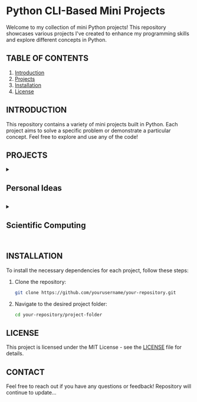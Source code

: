 # Python CLI-Based Mini Projects

Welcome to my collection of mini Python projects! This repository showcases various projects I've created to enhance my programming skills and explore different concepts in Python.

## TABLE OF CONTENTS

1. [Introduction](#introduction)
2. [Projects](#projects)
3. [Installation](#installation)
4. [License](#license)

## INTRODUCTION

This repository contains a variety of mini projects built in Python. Each project aims to solve a specific problem or demonstrate a particular concept. Feel free to explore and use any of the code!

## PROJECTS

<details>
<summary><h2>Personal Ideas<h2></summary>

<h3>Project 1: Magic Square Solver</h3>
- <strong>Description</strong>: A Python program that automatically generates and solves a magic square based on the user-defined size, ensuring that all rows, columns, and diagonals sum to the same value. <br>
- <strong>Features</strong>: Dynamic size selection, step-by-step visualization of the solving process, input validation, and support for both odd and even-sized squares.

</details>

<details>
<summary><h2>Scientific Computing<h2></summary>

<h3>Project 1: Caesar Cipher</h3>
- <strong>Description</strong>: A Python program that implements the Caesar cipher for encrypting and decrypting text using a simple shift mechanism. <br>
- <strong>Features</strong>: User-friendly interface, customizable shift value, encryption and decryption modes, and support for both uppercase and lowercase letters.

<h3>Project 2: Vigenere Cipher</h3>
- <strong>Description</strong>: A Python tool that utilizes the Vigenère cipher for encrypting text using a keyword for enhanced security over the Caesar cipher. <br>
- <strong>Features</strong>: Keyword-based encryption, decryption capabilities, error handling for invalid inputs, and a clear explanation of the process.

<h3>Project 3: Luhn Algorithm</h3>
- <strong>Description</strong>: An implementation of the Luhn algorithm to validate credit card numbers using a checksum formula. <br>
- <strong>Features</strong>: Input validation, detailed output for each step of the algorithm, and the ability to check multiple card numbers at once.

<h3>Project 4: Expense Tracker</h3>
- <strong>Description</strong>: A Python application designed to help users track their expenses, categorize spending, and visualize financial trends. <br>
- <strong>Features</strong>: User authentication, customizable categories, monthly reporting, data visualization, and export options for detailed analysis.

</details>

## INSTALLATION

To install the necessary dependencies for each project, follow these steps:

1. Clone the repository:
   ```bash
   git clone https://github.com/yourusername/your-repository.git
   ```
2. Navigate to the desired project folder:
   ```bash
   cd your-repository/project-folder
   ```

## LICENSE

This project is licensed under the MIT License - see the [LICENSE](LICENSE) file for details.

## CONTACT

Feel free to reach out if you have any questions or feedback!
Repository will continue to update...
